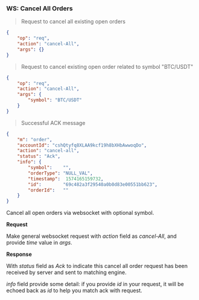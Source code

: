 ### WS: Cancel All Orders

> Request to cancel all existing open orders 

```json
{
    "op": "req",
    "action": "cancel-All",
    "args": {}
}
```

> Request to cancel existing open order related to symbol "BTC/USDT"

```json
{
    "op": "req",
    "action": "cancel-All",
    "args": {
        "symbol": "BTC/USDT"
    }
}
```

> Successful ACK message

```json
{
    "m": "order",
    "accountId": "cshQtyfq8XLAA9kcf19h8bXHbAwwoqDo",
    "action": "cancel-all",
    "status": "Ack",
    "info": {
        "symbol":    "",
        "orderType": "NULL_VAL",
        "timestamp":  1574165159732,
        "id":        "69c482a3f29540a0b0d83e00551bb623",
        "orderId":   ""
    }
}
```

Cancel all open orders via websocket with optional symbol.

**Request**

Make general websocket request with *action* field as *cancel-All*, and provide *time* value in *args*.

**Response**

With *status* field as *Ack* to indicate this cancel all order request has been received by server and sent to matching engine. 

*info* field provide some detail: if you provide *id* in your request, it will be echoed back as *id* to help you match ack with request.

